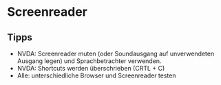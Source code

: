 # Screenreader
## Tipps
- NVDA: Screenreader muten (oder Soundausgang auf unverwendeten Ausgang legen) und Sprachbetrachter verwenden.
- NVDA: Shortcuts werden überschrieben (CRTL + C)
- Alle: unterschiedliche Browser und Screenreader testen
